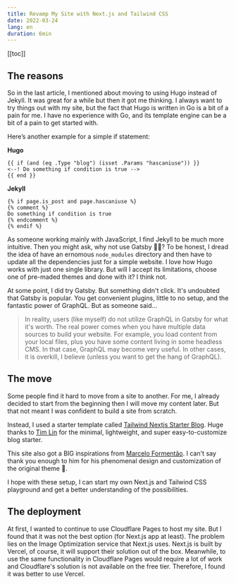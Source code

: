 ```yaml
---
title: Revamp My Site with Next.js and Tailwind CSS
date: 2022-03-24
lang: en
duration: 6min
---
```


[[toc]]

## The reasons

So in the last article, I mentioned about moving to using Hugo instead of Jekyll. It was great for a while but then it got me thinking. I always want to try things out with my site, but the fact that Hugo is written in Go is a bit of a pain for me. I have no experience with Go, and its template engine can be a bit of a pain to get started with.

Here’s another example for a simple if statement:

**Hugo**

```
{{ if (and (eq .Type "blog") (isset .Params "hascaniuse")) }}
<--! Do something if condition is true -->
{{ end }}
```

**Jekyll**

```
{% if page.is_post and page.hascaniuse %}
{% comment %}
Do something if condition is true
{% endcomment %}
{% endif %}
```

As someone working mainly with JavaScript, I find Jekyll to be much more intuitive. Then you might ask, why not use Gatsby 🤷‍♂️? To be honest, I dread the idea of have an ernomous `node_modules` directory and then have to update all the dependencies just for a simple website. I love how Hugo works with just one single library. But will I accept its limitations, choose one of pre-maded themes and done with it? I think not.

At some point, I did try Gatsby. But something didn't click. It's undoubted that Gatsby is popular. You get convenient plugins, little to no setup, and the fantastic power of GraphQL. But as someone said...

> In reality, users (like myself) do not utilize GraphQL in Gatsby for what it's worth. The real power comes when you have multiple data sources to build your website. For example, you load content from your local files, plus you have some content living in some headless CMS. In that case, GraphQL may become very useful. In other cases, it is overkill, I believe (unless you want to get the hang of GraphQL).

## The move

Some people find it hard to move from a site to another. For me, I already decided to start from the beginning then I will move my content later. But that not meant I was confident to build a site from scratch.

Instead, I used a starter template called [Tailwind Nextjs Starter Blog](https://github.com/timlrx/tailwind-nextjs-starter-blog). Huge thanks to [Tim Lin](https://twitter.com/timlrxx) for the minimal, lightweight, and super easy-to-customize blog starter.

This site also got a BIG inspirations from [Marcelo Formentão](https://twitter.com/marceloavf). I can't say thank you enough to him for his phenomenal design and customization of the original theme 🙏.

I hope with these setup, I can start my own Next.js and Tailwind CSS playground and get a better understanding of the possibilities.

## The deployment

At first, I wanted to continue to use Cloudflare Pages to host my site. But I found that it was not the best option (for Next.js app at least). The problem lies on the Image Optimization service that Next.js uses. Next.js is built by Vercel, of course, it will support their solution out of the box. Meanwhile, to use the same functionality in Cloudflare Pages would require a lot of work and Cloudflare's solution is not available on the free tier. Therefore, I found it was better to use Vercel.
